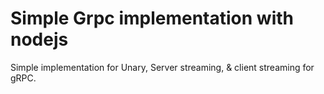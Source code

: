 # Simple Grpc implementation with nodejs

Simple implementation for Unary, Server streaming, & client streaming for gRPC.
